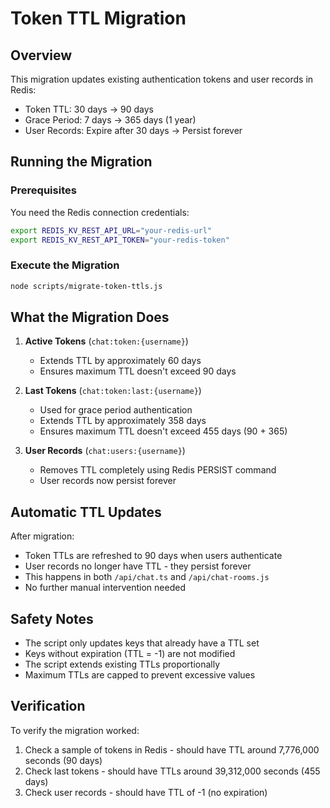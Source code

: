 # Token TTL Migration

## Overview
This migration updates existing authentication tokens and user records in Redis:
- Token TTL: 30 days → 90 days
- Grace Period: 7 days → 365 days (1 year)
- User Records: Expire after 30 days → Persist forever

## Running the Migration

### Prerequisites
You need the Redis connection credentials:
```bash
export REDIS_KV_REST_API_URL="your-redis-url"
export REDIS_KV_REST_API_TOKEN="your-redis-token"
```

### Execute the Migration
```bash
node scripts/migrate-token-ttls.js
```

## What the Migration Does

1. **Active Tokens** (`chat:token:{username}`)
   - Extends TTL by approximately 60 days
   - Ensures maximum TTL doesn't exceed 90 days

2. **Last Tokens** (`chat:token:last:{username}`)
   - Used for grace period authentication
   - Extends TTL by approximately 358 days
   - Ensures maximum TTL doesn't exceed 455 days (90 + 365)

3. **User Records** (`chat:users:{username}`)
   - Removes TTL completely using Redis PERSIST command
   - User records now persist forever

## Automatic TTL Updates

After migration:
- Token TTLs are refreshed to 90 days when users authenticate
- User records no longer have TTL - they persist forever
- This happens in both `/api/chat.ts` and `/api/chat-rooms.js`
- No further manual intervention needed

## Safety Notes

- The script only updates keys that already have a TTL set
- Keys without expiration (TTL = -1) are not modified
- The script extends existing TTLs proportionally
- Maximum TTLs are capped to prevent excessive values

## Verification

To verify the migration worked:
1. Check a sample of tokens in Redis - should have TTL around 7,776,000 seconds (90 days)
2. Check last tokens - should have TTLs around 39,312,000 seconds (455 days)
3. Check user records - should have TTL of -1 (no expiration)